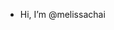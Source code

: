 -  Hi, I’m @melissachai

<!---
melissachai/melissachai is a ✨ special ✨ repository because its `README.md` (this file) appears on your GitHub profile.
You can click the Preview link to take a look at your changes.
--->
